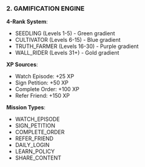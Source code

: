 ### 2. GAMIFICATION ENGINE

**4-Rank System**:

- SEEDLING (Levels 1-5) - Green gradient
- CULTIVATOR (Levels 6-15) - Blue gradient
- TRUTH_FARMER (Levels 16-30) - Purple gradient
- WALL_RIDER (Levels 31+) - Gold gradient

**XP Sources**:

- Watch Episode: +25 XP
- Sign Petition: +50 XP
- Complete Order: +100 XP
- Refer Friend: +150 XP

**Mission Types**:

- WATCH_EPISODE
- SIGN_PETITION
- COMPLETE_ORDER
- REFER_FRIEND
- DAILY_LOGIN
- LEARN_POLICY
- SHARE_CONTENT
